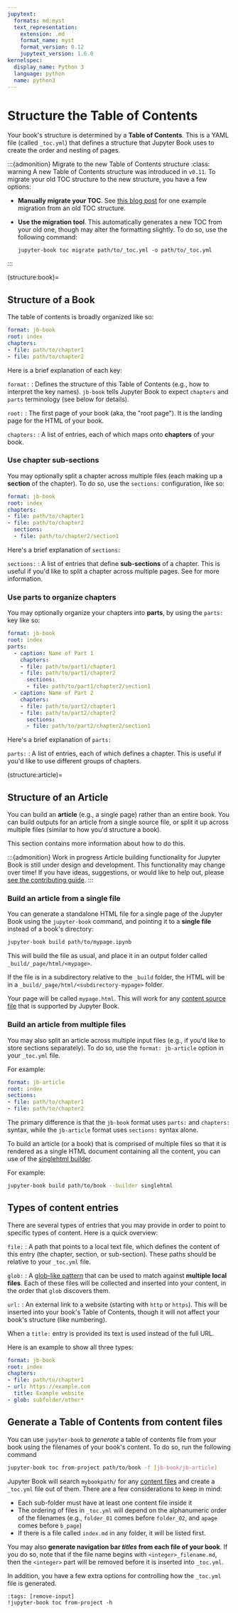 ```yaml
---
jupytext:
  formats: md:myst
  text_representation:
    extension: .md
    format_name: myst
    format_version: 0.12
    jupytext_version: 1.6.0
kernelspec:
  display_name: Python 3
  language: python
  name: python3
---
```


# Structure the Table of Contents

Your book's structure is determined by a **Table of Contents**.
This is a YAML file (called `_toc.yml`) that defines a structure that Jupyter Book uses to create the order and nesting of pages.

:::{admonition} Migrate to the new Table of Contents structure
:class: warning
A new Table of Contents structure was introduced in `v0.11`.
To migrate your old TOC structure to the new structure, you have a few options:

- **Manually migrate your TOC**. See [this blog post](https://executablebooks.org/en/latest/updates/2021-06-18-update-toc.html) for one example migration from an old TOC structure.
- **Use the migration tool**. This automatically generates a new TOC from your old one, though may alter the formatting slightly.
  To do so, use the following command:

  ```shell
  jupyter-book toc migrate path/to/_toc.yml -o path/to/_toc.yml
  ```

:::

(structure:book)=
## Structure of a Book

The table of contents is broadly organized like so:

```yaml
format: jb-book
root: index
chapters:
- file: path/to/chapter1
- file: path/to/chapter2
```

Here is a brief explanation of each key:

`format:`
: Defines the structure of this Table of Contents (e.g., how to interpret the key names). `jb-book` tells Jupyter Book to expect `chapters` and `parts` terminology (see below for details).

`root:`
: The first page of your book (aka, the "root page").
  It is the landing page for the HTML of your book.

`chapters:`
: A list of entries, each of which maps onto **chapters** of your book.

### Use chapter sub-sections

You may optionally split a chapter across multiple files (each making up a **section** of the chapter).
To do so, use the `sections:` configuration, like so:

```yaml
format: jb-book
root: index
chapters:
- file: path/to/chapter1
- file: path/to/chapter2
  sections:
  - file: path/to/chapter2/section1
```

Here's a brief explanation of `sections:`

`sections:`
: A list of entries that define **sub-sections** of a chapter.
  This is useful if you'd like to split a chapter across multiple pages.
  See [](toc/structure) for more information.

### Use parts to organize chapters

You may optionally organize your chapters into **parts**, by using the `parts:` key like so:

```yaml
format: jb-book
root: index
parts:
  - caption: Name of Part 1
    chapters:
    - file: path/to/part1/chapter1
    - file: path/to/part1/chapter2
      sections:
      - file: path/to/part1/chapter2/section1
  - caption: Name of Part 2
    chapters:
    - file: path/to/part2/chapter1
    - file: path/to/part2/chapter2
      sections:
      - file: path/to/part2/chapter2/section1
```

Here's a brief explanation of `parts:`

`parts:`
: A list of entries, each of which defines a chapter.
  This is useful if you'd like to use different groups of chapters.

(structure:article)=
## Structure of an Article

You can build an **article** (e.g., a single page) rather than an entire book.
You can build outputs for an article from a single source file, or split it up across multiple files (similar to how you'd structure a book).

This section contains more information about how to do this.

:::{admonition} Work in progress
Article building functionality for Jupyter Book is still under design and development.
This functionality may change over time!
If you have ideas, suggestions, or would like to help out, please [see the contributing guide](../contribute/intro.md).
:::

### Build an article from a single file

You can generate a standalone HTML file for a single page of the Jupyter Book using the `jupyter-book` command, and pointing it to a **single file** instead of a book's directory:

```bash
jupyter-book build path/to/mypage.ipynb
```

This will build the file as usual, and place it in an output folder called `_build/_page/html/<mypage>`.

If the file is in a subdirectory relative to the `_build` folder, the HTML will be in a `_build/_page/html/<subdirectory-mypage>` folder.

Your page will be called `mypage.html`.
This will work for any [content source file](../file-types/index.md) that is supported by Jupyter Book.


### Build an article from multiple files

You may also split an article across multiple input files (e.g., if you'd like to store sections separately).
To do so, use the `format: jb-article` option in your `_toc.yml` file.

For example:

```yaml
format: jb-article
root: index
sections:
- file: path/to/chapter1
- file: path/to/chapter2
```

The primary difference is that the `jb-book` format uses `parts:` and `chapters:` syntax, while the `jb-article` format uses `sections:` syntax alone.

To build an article (or a book) that is comprised of multiple files
so that it is rendered as a single HTML document containing all the content,
you can use of the 
[singlehtml builder](https://www.sphinx-doc.org/en/master/usage/builders/index.html#sphinx.builders.singlehtml.SingleFileHTMLBuilder). 

For example:

```bash
jupyter-book build path/to/book --builder singlehtml
```

## Types of content entries

There are several types of entries that you may provide in order to point to specific types of content.
Here is a quick overview:

`file:`
: A path that points to a local text file, which defines the content of this entry (the chapter, section, or sub-section).
  These paths should be relative to your `_toc.yml` file.

`glob:`
: A [glob-like pattern](https://docs.python.org/3/library/glob.html) that can be used to match against **multiple local files**.
  Each of these files will be collected and inserted into your content, in the order that `glob` discovers them.

`url:`
: An external link to a website (starting with `http` or `https`).
  This will be inserted into your book's Table of Contents, though it will not affect your book's structure (like numbering).

  When a `title:` entry is provided its text is used instead of the full URL.

Here is an example to show all three types:

```yaml
format: jb-book
root: index
chapters:
- file: path/to/chapter1
- url: https://example.com
  title: Example website
- glob: subfolder/other*
```

## Generate a Table of Contents from content files

You can use `jupyter-book` to *generate* a table of contents file from your book
using the filenames of your book's content. To do so, run the following command

```bash
jupyter-book toc from-project path/to/book -f [jb-book/jb-article]
```

Jupyter Book will search `mybookpath/` for any [content files](../file-types/index.md)
and create a `_toc.yml` file out of them. There are a few considerations to keep in mind:

* Each sub-folder must have at least one content file inside it
* The ordering of files in `_toc.yml` will depend on the alphanumeric order of
  the filenames (e.g., `folder_01` comes before `folder_02`, and `apage` comes
  before `b_page`)
* If there is a file called `index.md` in any folder, it will be listed first.

You may also **generate navigation bar *titles* from each file of your book**.
If you do so, note that if the file name begins with `<integer>_filename.md`, then
the `<integer>` part will be removed before it is inserted into `_toc.yml`.

In addition, you have a few extra options for controlling how the `_toc.yml` file is generated.

```{code-cell}
:tags: [remove-input]
!jupyter-book toc from-project -h
```
